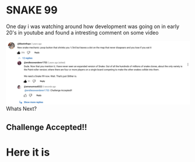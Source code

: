 # SNAKE 99

One day i was watching around how development was going on in early 20's in youtube and found a intresting comment on some video

![Screenshot from 2024-05-05 14-25-07](./ss/Screenshot2024-05-05_14-25-07.jpg)
Whats Next?

## Challenge Accepted!!
# Here it is
